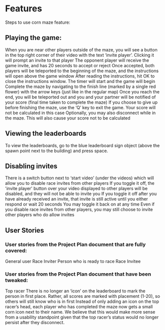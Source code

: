 # Features

Steps to use corn maze feature:

## Playing the game:

When you are near other players outside of the maze, you will see a button in the top right corner
of their video with the text ‘invite player’. Clicking it will prompt an invite to that player The
opponent player will receive the game invite, and has 20 seconds to accept or reject Once accepted,
both players will be teleported to the beginning of the maze, and the instructions will open above
the game window After reading the instructions, hit OK to close the instructions window. The timer
will start and the game will begin Complete the maze by navigating to the finish line (marked by a
single red flower) with the arrow keys (just like in the regular map) Once you reach the end, you
will be teleported out and you and your partner will be notified of your score (final time taken to
complete the maze) If you choose to give up before finishing the maze, use the ‘Q’ key to exit the
game. Your score will not be calculated in this case Optionally, you may also disconnect while in
the maze. This will also cause your score not to be calculated

## Viewing the leaderboards

To view the leaderboards, go to the blue leaderboard sign object (above the spawn point next to the
building) and press space.

## Disabling invites

There is a switch button next to ‘start video’ (under the videos) which will allow you to disable
race invites from other players If you toggle it off, the 'invite player' button over your video
displayed to other players will be disabled, and they will not be able to invite you If you toggle
it off after you have already received an invite, that invite is still active until you either
respond or wait 20 seconds You may toggle it back on at any time Even if you disable race invites
from other players, you may still choose to invite other players who do allow invites

## User Stories

### User stories from the Project Plan document that are fully covered:

General user Race Inviter Person who is ready to race Race Invitee

### User stories from the Project Plan document that have been tweaked:

Top racer There is no longer an ‘icon’ on the leaderboard to mark the person in first place. Rather,
all scores are marked with placement (1-20), so others will still know who is in first Instead of
only adding an icon on the top racer’s head, each player who has completed the maze now gets a small
corn icon next to their name. We believe that this would make more sense from a usability standpoint
given that the top racer’s status would no longer persist after they disconnect.
